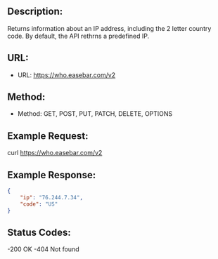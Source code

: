 ## Description:
Returns information about an IP address, including the 2 letter country code. By default, the API rethrns a predefined IP. 
## 

## URL:
* URL: https://who.easebar.com/v2
  
## Method:
* Method: GET, POST, PUT, PATCH, DELETE, OPTIONS

## Example Request:
curl https://who.easebar.com/v2

## Example Response:
```json
{
    "ip": "76.244.7.34",
    "code": "US"
}
```

## Status Codes:
-200 OK
-404 Not found
